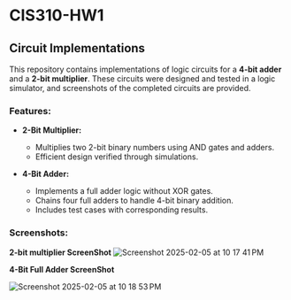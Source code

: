 # CIS310-HW1


## Circuit Implementations

This repository contains implementations of logic circuits for a **4-bit adder** and a **2-bit multiplier**. These circuits were designed and tested in a logic simulator, and screenshots of the completed circuits are provided.

### Features:

- **2-Bit Multiplier:**
  - Multiplies two 2-bit binary numbers using AND gates and adders.
  - Efficient design verified through simulations.
    
- **4-Bit Adder:**
  - Implements a full adder logic without XOR gates.
  - Chains four full adders to handle 4-bit binary addition.
  - Includes test cases with corresponding results.



### Screenshots:

**2-bit multiplier ScreenShot**
![Screenshot 2025-02-05 at 10 17 41 PM](https://github.com/user-attachments/assets/c55b9923-ae89-4968-b64a-edc17dab5d98)


**4-Bit Full Adder ScreenShot**

![Screenshot 2025-02-05 at 10 18 53 PM](https://github.com/user-attachments/assets/44db6e6c-67a9-4aac-a55c-e88a1e2ecf18)
